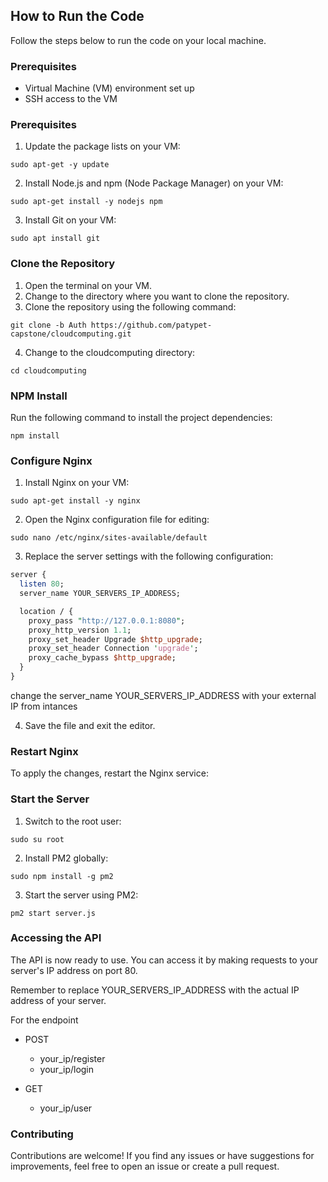 
## How to Run the Code

Follow the steps below to run the code on your local machine.

### Prerequisites
- Virtual Machine (VM) environment set up
- SSH access to the VM

### Prerequisites
1. Update the package lists on your VM:
```shell
sudo apt-get -y update
```
2. Install Node.js and npm (Node Package Manager) on your VM:
```shell
sudo apt-get install -y nodejs npm
```
3. Install Git on your VM:
```shell
sudo apt install git
```

### Clone the Repository
1. Open the terminal on your VM.
2. Change to the directory where you want to clone the repository.
3. Clone the repository using the following command:
```shell
git clone -b Auth https://github.com/patypet-capstone/cloudcomputing.git
```
4. Change to the cloudcomputing directory:
```shell
cd cloudcomputing
```

### NPM Install
Run the following command to install the project dependencies:
```shell
npm install
```

### Configure Nginx
1. Install Nginx on your VM:
```shell
sudo apt-get install -y nginx
```
2. Open the Nginx configuration file for editing:
```shell
sudo nano /etc/nginx/sites-available/default
```
3. Replace the server settings with the following configuration:
```perl
server {
  listen 80;
  server_name YOUR_SERVERS_IP_ADDRESS;

  location / {
    proxy_pass "http://127.0.0.1:8080";
    proxy_http_version 1.1;
    proxy_set_header Upgrade $http_upgrade;
    proxy_set_header Connection 'upgrade';
    proxy_cache_bypass $http_upgrade;
  }
}
```
change the server_name YOUR_SERVERS_IP_ADDRESS with your external IP from intances

4. Save the file and exit the editor.

### Restart Nginx
To apply the changes, restart the Nginx service:

### Start the Server
1. Switch to the root user:
```shell
sudo su root
```

2. Install PM2 globally:
```shell
sudo npm install -g pm2
```

3. Start the server using PM2:
```shell
pm2 start server.js
```

### Accessing the API
The API is now ready to use. You can access it by making requests to your server's IP address on port 80.

Remember to replace YOUR_SERVERS_IP_ADDRESS with the actual IP address of your server.

For the endpoint
- POST 
    - your_ip/register
    - your_ip/login

- GET 
    - your_ip/user

### Contributing
Contributions are welcome! If you find any issues or have suggestions for improvements, feel free to open an issue or create a pull request.
